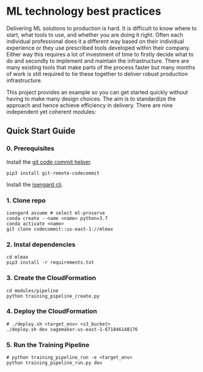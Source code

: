 # ML technology best practices

Delivering ML solutions to production is hard. It is difficult to know where to
start, what tools to use, and whether you are doing it right. Often each
individual professional does it a different way based on their individual
experience or they use prescribed tools developed within their company. Either
way this requires a lot of investment of time to firstly decide what to do and
secondly to implement and maintain the infrastructure. There are many existing
tools that make parts of the process faster but many months of work is still
required to tie these together to deliver robust production infrastructure.

This project provides an example so you can get started quickly without having
to make many design choices. The aim is to standardize the approach and hence
achieve efficiency in delivery. There are nine independent yet coherent
modules:

## Quick Start Guide
 
### 0. Prerequisites

Install the [git code commit helper](https://github.com/aws/git-remote-codecommit).

```
pip3 install git-remote-codecommit 
```

Install the [isengard cli](https://w.amazon.com/bin/view/Isengard-cli/).

### 1. Clone repo
```
isengard assume # select ml-proserve 
conda create --name <name> python=3.7
conda activate <name>
git clone codecommit::us-east-1://mlmax
```

### 2. Instal dependencies
```
cd mlmax
pip3 install -r requirements.txt
```

### 3. Create the CloudFormation
```
cd modules/pipeline
python training_pipeline_create.py
```

### 4. Deploy the CloudFormation
```
# ./deploy.sh <target_env> <s3_bucket>
./deploy.sh dev sagemaker-us-east-1-671846148176
```

### 5. Run the Training Pipeline
```
# python training_pipeline_run -e <target_env>
python training_pipeline_run.py dev
```
